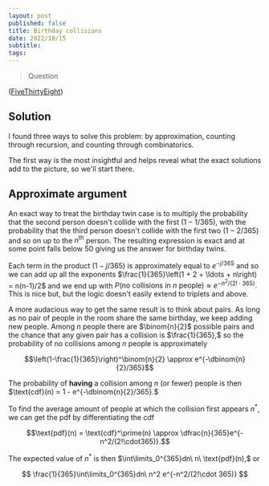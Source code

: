 ```yaml
---
layout: post
published: false
title: Birthday collisions
date: 2022/10/15
subtitle:
tags:
---
```


>Question

<!--more-->

([FiveThirtyEight](URL))

## Solution

I found three ways to solve this problem: by approximation, counting through recursion, and counting through combinatorics.

The first way is the most insightful and helps reveal what the exact solutions add to the picture, so we'll start there.

## Approximate argument

An exact way to treat the birthday twin case is to multiply the probability that the second person doesn't collide with the first $(1-1/365),$ with the probability that the third person doesn't collide with the first two $(1-2/365)$ and so on up to the $n^\text{th}$ person. The resulting expression is exact and at some point falls below $50%$ giving us the answer for birthday twins.

Each term in the product $(1-j/365)$ is approximately equal to $e^{-j/365}$ and so we can add up all the exponents $\frac{1}{365}\left(1 + 2 + \ldots + n\right) = n(n-1)/2$ and we end up with $P(\text{no collisions in }n\text{ people}) \approx e^{-n^2/(2!\cdot 365)}.$ This is nice but, but the logic doesn't easily extend to triplets and above.

A more audacious way to get the same result is to think about pairs. As long as no pair of people in the room share the same birthday, we keep adding new people. Among $n$ people there are $\binom{n}{2}$ possible pairs and the chance that any given pair has a collision is $\frac{1}{365},$ so the probability of no collisions among $n$ people is approximately

$$\left(1-\frac{1}{365}\right)^\binom{n}{2} \approx e^{-\dbinom{n}{2}/365}$$

The probability of **having** a collision among $n$ (or fewer) people is then $\text{cdf}(n) = 1 - e^{-\dbinom{n}{2}/365}.$

To find the average amount of people at which the collision first appears $n^*$, we can get the $\text{pdf}$ by differentiating the $\text{cdf}$

$$\text{pdf}(n) = \text{cdf}^\prime(n) \approx \dfrac{n}{365}e^{-n^2/(2!\cdot365)}.$$

The expected value of $n^*$ is then $\int\limits_0^{365}dn\ n\ \text{pdf}(n),$ or

$$
    \frac{1}{365}\int\limits_0^{365}dn\ n^2 e^{-n^2/(2!\cdot 365)}
$$

<br>
